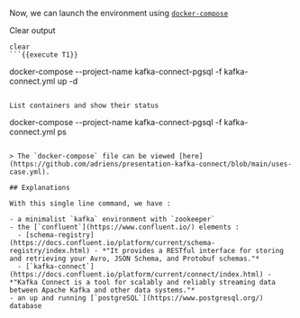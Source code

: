 
Now, we can launch the environment using [`docker-compose`](https://docs.docker.com/compose/)

Clear output

```
clear
```{{execute T1}}

```
docker-compose --project-name kafka-connect-pgsql -f kafka-connect.yml up -d
```{{execute T1}}

List containers and show their status

```
docker-compose --project-name kafka-connect-pgsql -f kafka-connect.yml ps
```{{execute T1}}

> The `docker-compose` file can be viewed [here](https://github.com/adriens/presentation-kafka-connect/blob/main/uses-case.yml).

## Explanations

With this single line command, we have :

- a minimalist `kafka` environment with `zookeeper`
- the [`confluent`](https://www.confluent.io/) elements :
  - [schema-registry](https://docs.confluent.io/platform/current/schema-registry/index.html) - *"It provides a RESTful interface for storing and retrieving your Avro, JSON Schema, and Protobuf schemas."*
  - [`kafka-connect`](https://docs.confluent.io/platform/current/connect/index.html) - *"Kafka Connect is a tool for scalably and reliably streaming data between Apache Kafka and other data systems."*
- an up and running [`postgreSQL`](https://www.postgresql.org/) database
